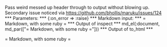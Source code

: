 Pass weird messed up header through to output without blowing up. Secondary issue noticed via https://github.com/bhollis/maruku/issues/124
*** Parameters: ***
{:on_error => :raise}
*** Markdown input: ***
= Markdown, with some ruby =
*** Output of inspect ***
md_el(:document, md_par(["= Markdown, with some ruby ="]))
*** Output of to_html ***
<p>= Markdown, with some ruby =</p>
